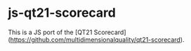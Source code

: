 # js-qt21-scorecard
This is a JS port of the [QT21 Scorecard] (https://github.com/multidimensionalquality/qt21-scorecard).

